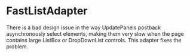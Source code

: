 # FastListAdapter
There is a bad design issue in the way UpdatePanels postback asynchronously select elements, making them very slow when the page contains large ListBox or DropDownList controls. This adapter fixes the problem.
